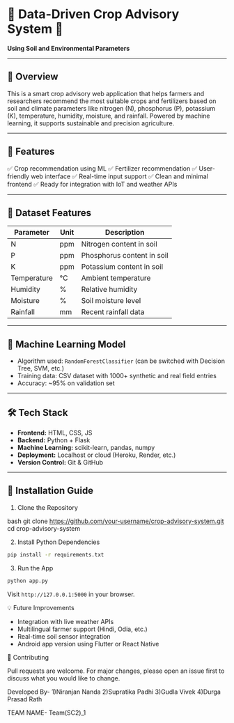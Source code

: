 # 🌾 Data-Driven Crop Advisory System 🌱

**Using Soil and Environmental Parameters**

---

## 📘 Overview

This is a smart crop advisory web application that helps farmers and researchers recommend the most suitable crops and fertilizers based on soil and climate parameters like nitrogen (N), phosphorus (P), potassium (K), temperature, humidity, moisture, and rainfall. Powered by machine learning, it supports sustainable and precision agriculture.

---

## 🎯 Features

✅ Crop recommendation using ML
✅ Fertilizer recommendation
✅ User-friendly web interface
✅ Real-time input support
✅ Clean and minimal frontend
✅ Ready for integration with IoT and weather APIs

---

## 🧪 Dataset Features

| Parameter   | Unit | Description                |
| ----------- | ---- | -------------------------- |
| N           | ppm  | Nitrogen content in soil   |
| P           | ppm  | Phosphorus content in soil |
| K           | ppm  | Potassium content in soil  |
| Temperature | °C   | Ambient temperature        |
| Humidity    | %    | Relative humidity          |
| Moisture    | %    | Soil moisture level        |
| Rainfall    | mm   | Recent rainfall data       |

---

## 🧐 Machine Learning Model

* Algorithm used: `RandomForestClassifier` (can be switched with Decision Tree, SVM, etc.)
* Training data: CSV dataset with 1000+ synthetic and real field entries
* Accuracy: \~95% on validation set

---

## 🛠️ Tech Stack

* **Frontend:** HTML, CSS, JS
* **Backend:** Python + Flask
* **Machine Learning:** scikit-learn, pandas, numpy
* **Deployment:** Localhost or cloud (Heroku, Render, etc.)
* **Version Control:** Git & GitHub

---

## 🚀 Installation Guide

 1. Clone the Repository

bash
git clone https://github.com/your-username/crop-advisory-system.git
cd crop-advisory-system


 2. Install Python Dependencies

```bash
pip install -r requirements.txt
```

 3. Run the App

```bash
python app.py
```

Visit `http://127.0.0.1:5000` in your browser.

💡 Future Improvements

* Integration with live weather APIs
* Multilingual farmer support (Hindi, Odia, etc.)
* Real-time soil sensor integration
* Android app version using Flutter or React Native

 🤝 Contributing

Pull requests are welcome. For major changes, please open an issue first to discuss what you would like to change.

Developed By- 1)Niranjan Nanda
              2)Supratika Padhi
              3)Gudla Vivek 
              4)Durga Prasad Rath

TEAM NAME- Team(SC2)_1

